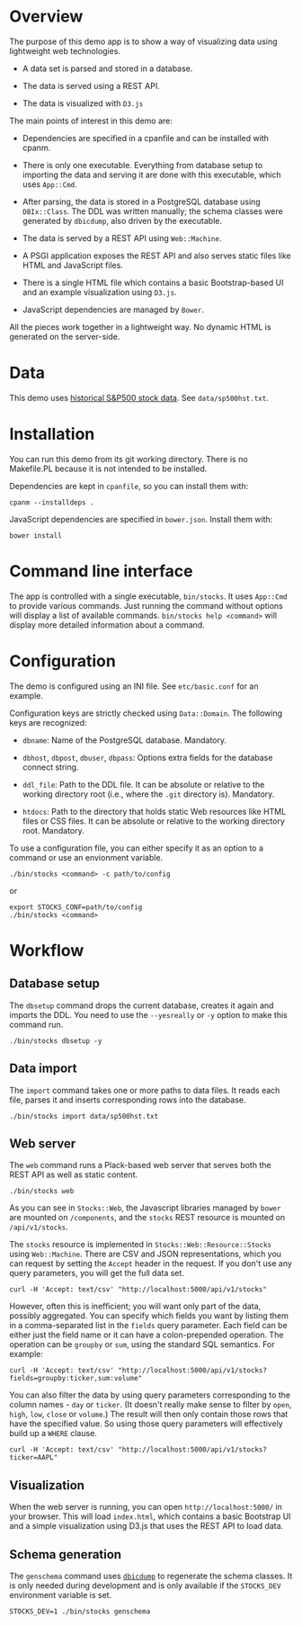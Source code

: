 # Overview

The purpose of this demo app is to show a way of visualizing data using lightweight web technologies.

* A data set is parsed and stored in a database.

* The data is served using a REST API.

* The data is visualized with `D3.js`

The main points of interest in this demo are:

* Dependencies are specified in a cpanfile and can be installed with cpanm.

* There is only one executable. Everything from database setup to importing the data and serving it are done with this executable, which uses `App::Cmd`.

* After parsing, the data is stored in a PostgreSQL database using `DBIx::Class`. The DDL was written manually; the schema classes were generated by `dbicdump`, also driven by the executable.

* The data is served by a REST API using `Web::Machine`.

* A PSGI application exposes the REST API and also serves static files like HTML and JavaScript files.

* There is a single HTML file which contains a basic Bootstrap-based UI and an example visualization using `D3.js`.

* JavaScript dependencies are managed by `Bower`.

All the pieces work together in a lightweight way. No dynamic HTML is generated on the server-side.

# Data

This demo uses [historical S&P500 stock data](http://pages.swcp.com/stocks/#historical%20data). See `data/sp500hst.txt`.

# Installation

You can run this demo from its git working directory. There is no Makefile.PL because it is not intended to be installed.

Dependencies are kept in `cpanfile`, so you can install them with:

    cpanm --installdeps .

JavaScript dependencies are specified in `bower.json`. Install them with:

    bower install

# Command line interface

The app is controlled with a single executable, `bin/stocks`. It uses `App::Cmd` to provide various commands. Just running the command without options will display a list of available commands. `bin/stocks help <command>` will display more detailed information about a command.

# Configuration

The demo is configured using an INI file. See `etc/basic.conf` for an example.

Configuration keys are strictly checked using `Data::Domain`. The following keys are recognized:

* `dbname`: Name of the PostgreSQL database. Mandatory.

* `dbhost`, `dbpost`, `dbuser`, `dbpass`: Options extra fields for the database connect string.

* `ddl_file`: Path to the DDL file. It can be absolute or relative to the working directory root (i.e., where the `.git` directory is). Mandatory.

* `htdocs`: Path to the directory that holds static Web resources like HTML files or CSS files. It can be absolute or relative to the working directory root. Mandatory.

To use a configuration file, you can either specify it as an option to a command or use an envionment variable.

    ./bin/stocks <command> -c path/to/config

or

    export STOCKS_CONF=path/to/config
    ./bin/stocks <command>

# Workflow

## Database setup

The `dbsetup` command drops the current database, creates it again and imports the DDL. You need to use the `--yesreally` or `-y` option to make this command run.

    ./bin/stocks dbsetup -y

## Data import

The `import` command takes one or more paths to data files. It reads each file, parses it and inserts corresponding rows into the database.

    ./bin/stocks import data/sp500hst.txt

## Web server

The `web` command runs a Plack-based web server that serves both the REST API as well as static content.

    ./bin/stocks web

As you can see in `Stocks::Web`, the Javascript libraries managed by `bower` are mounted on `/components`, and the `stocks` REST resource is mounted on `/api/v1/stocks`.

The `stocks` resource is implemented in `Stocks::Web::Resource::Stocks` using `Web::Machine`. There are CSV and JSON representations, which you can request by setting the `Accept` header in the request. If you don't use any query parameters, you will get the full data set.

    curl -H 'Accept: text/csv' "http://localhost:5000/api/v1/stocks"

However, often this is inefficient; you will want only part of the data, possibly aggregated. You can specify which fields you want by listing them in a comma-separated list in the `fields` query parameter. Each field can be either just the field name or it can have a colon-prepended operation. The operation can be `groupby` or `sum`, using the standard SQL semantics. For example:

    curl -H 'Accept: text/csv' "http://localhost:5000/api/v1/stocks?fields=groupby:ticker,sum:volume"

You can also filter the data by using query parameters corresponding to the column names - `day` or `ticker`. (It doesn't really make sense to filter by `open`, `high`, `low`, `close` or `volume`.)  The result will then only contain those rows that have the specified value. So using those query parameters will effectively build up a `WHERE` clause.

    curl -H 'Accept: text/csv' "http://localhost:5000/api/v1/stocks?ticker=AAPL"

## Visualization

When the web server is running, you can open `http://localhost:5000/` in your browser. This will load `index.html`, which contains a basic Bootstrap UI and a simple visualization using D3.js that uses the REST API to load data.

## Schema generation

The `genschema` command uses [`dbicdump`](https://metacpan.org/pod/distribution/DBIx-Class-Schema-Loader/script/dbicdump) to regenerate the schema classes. It is only needed during development and is only available if the `STOCKS_DEV` environment variable is set.

    STOCKS_DEV=1 ./bin/stocks genschema
